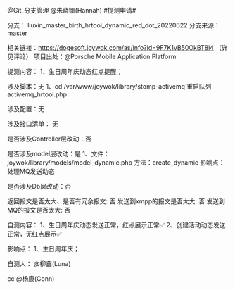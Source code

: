 @Git_分支管理  @朱晓娜(Hannah)  #提测申请# 

分支： liuxin_master_birth_hrtool_dynamic_red_dot_20220622
分支来源： master

相关链接：https://dogesoft.joywok.com/as/info?id=9F7K1vB50OkBT8i4 （详见评论）
项目出处：@Porsche Mobile Application Platform

提测内容：
1、生日周年庆动态红点提醒；

涉及脚本：无
1、cd /var/www/joywok/library/stomp-activemq
重启队列 activemq_hrtool.php

涉及配置：无

涉及接口清单：
无

是否涉及Controller层改动：否

是否涉及model层改动：是
1、文件：joywok/library/models/model_dynamic.php
方法：create_dynamic
影响点：处理MQ发送动态

是否涉及Db层改动：否

返回报文是否太大、是否有冗余报文: 否
发送到xmpp的报文是否太大: 否
发送到MQ的报文是否太大: 否

自测内容：
1、生日周年庆动态发送正常，红点展示正常✅
2、创建活动动态发送正常，无红点展示✅

影响点：
1、生日周年庆；

自测人： @柳鑫(Luna) 

cc @杨康(Conn) 